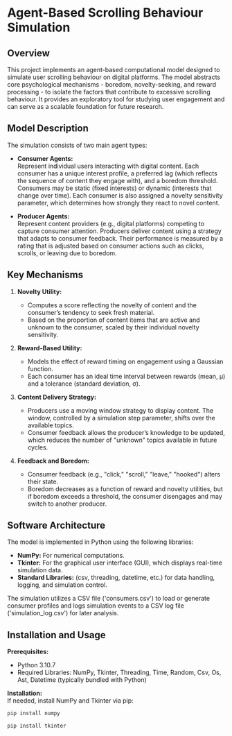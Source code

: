 Agent-Based Scrolling Behaviour Simulation
===========================================

Overview
--------
This project implements an agent-based computational model designed to simulate user scrolling behaviour on digital platforms. The model abstracts core psychological mechanisms - boredom, novelty-seeking, and reward processing - to isolate the factors that contribute to excessive scrolling behaviour. It provides an exploratory tool for studying user engagement and can serve as a scalable foundation for future research.

Model Description
-----------------
The simulation consists of two main agent types:

- **Consumer Agents:**  
  Represent individual users interacting with digital content. Each consumer has a unique interest profile, a preferred lag (which reflects the sequence of content they engage with), and a boredom threshold. Consumers may be static (fixed interests) or dynamic (interests that change over time). Each consumer is also assigned a novelty sensitivity parameter, which determines how strongly they react to novel content.

- **Producer Agents:**  
  Represent content providers (e.g., digital platforms) competing to capture consumer attention. Producers deliver content using a strategy that adapts to consumer feedback. Their performance is measured by a rating that is adjusted based on consumer actions such as clicks, scrolls, or leaving due to boredom.

Key Mechanisms
--------------
1. **Novelty Utility:**  
   - Computes a score reflecting the novelty of content and the consumer’s tendency to seek fresh material.  
   - Based on the proportion of content items that are active and unknown to the consumer, scaled by their individual novelty sensitivity.

2. **Reward-Based Utility:**  
   - Models the effect of reward timing on engagement using a Gaussian function.  
   - Each consumer has an ideal time interval between rewards (mean, μ) and a tolerance (standard deviation, σ).

3. **Content Delivery Strategy:**  
   - Producers use a moving window strategy to display content. The window, controlled by a simulation step parameter, shifts over the available topics.  
   - Consumer feedback allows the producer’s knowledge to be updated, which reduces the number of "unknown" topics available in future cycles.

4. **Feedback and Boredom:**  
   - Consumer feedback (e.g., "click," "scroll," "leave," "hooked") alters their state.  
   - Boredom decreases as a function of reward and novelty utilities, but if boredom exceeds a threshold, the consumer disengages and may switch to another producer.

Software Architecture
---------------------
The model is implemented in Python using the following libraries:
- **NumPy:** For numerical computations.
- **Tkinter:** For the graphical user interface (GUI), which displays real-time simulation data.
- **Standard Libraries:** (csv, threading, datetime, etc.) for data handling, logging, and simulation control.

The simulation utilizes a CSV file ('consumers.csv') to load or generate consumer profiles and logs simulation events to a CSV log file ('simulation_log.csv') for later analysis.

Installation and Usage
----------------------
**Prerequisites:**  
- Python 3.10.7 
- Required Libraries: NumPy, Tkinter, Threading, Time, Random, Csv, Os, Ast, Datetime (typically bundled with Python)

**Installation:**  
If needed, install NumPy and Tkinter via pip:  
```bash
pip install numpy

pip install tkinter
